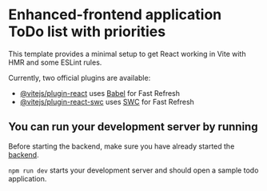 # Enhanced-frontend application ToDo list with priorities

This template provides a minimal setup to get React working in Vite with HMR and some ESLint rules.

Currently, two official plugins are available:

- [@vitejs/plugin-react](https://github.com/vitejs/vite-plugin-react/blob/main/packages/plugin-react/README.md) uses [Babel](https://babeljs.io/) for Fast Refresh
- [@vitejs/plugin-react-swc](https://github.com/vitejs/vite-plugin-react-swc) uses [SWC](https://swc.rs/) for Fast Refresh

## You can run your development server by running

Before starting the backend, make sure you have already started the [backend](../enhanced-backend/README.md).

`npm run dev` starts your development server and should open a sample todo application.
